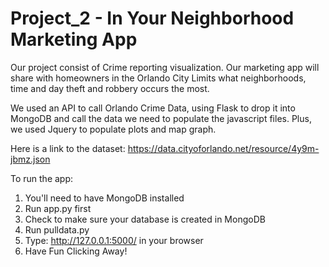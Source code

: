 # Project_2 - In Your Neighborhood Marketing App

Our project consist of Crime reporting visualization. Our marketing app will share with homeowners in the Orlando City Limits what neighborhoods, time and day theft and robbery occurs the most. 

We used an API to call Orlando Crime Data, using Flask to drop it into MongoDB and call the data we need to populate the javascript files. Plus, we used Jquery to populate plots and map graph.

Here is a link to the dataset: https://data.cityoforlando.net/resource/4y9m-jbmz.json


To run the app:

1. You'll need to have MongoDB installed
2. Run app.py first
3. Check to make sure your database is created in MongoDB
4. Run pulldata.py
5. Type: http://127.0.0.1:5000/ in your browser
6. Have Fun Clicking Away!
